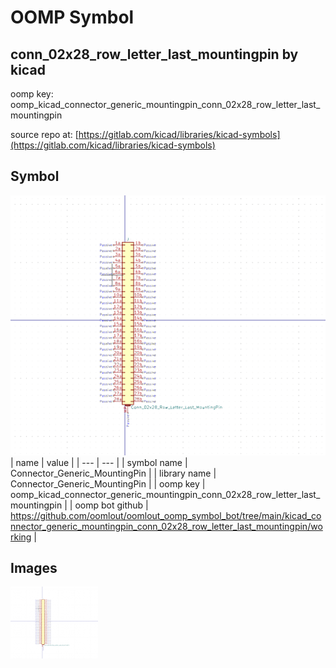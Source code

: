 # OOMP Symbol  
## conn_02x28_row_letter_last_mountingpin  by kicad  
  
oomp key: oomp_kicad_connector_generic_mountingpin_conn_02x28_row_letter_last_mountingpin  
  
source repo at: [https://gitlab.com/kicad/libraries/kicad-symbols](https://gitlab.com/kicad/libraries/kicad-symbols)  
## Symbol  
  
[![working.png](working_600.png)](working.png)  
| name | value | 
| --- | --- | 
| symbol name | Connector_Generic_MountingPin | 
| library name | Connector_Generic_MountingPin | 
| oomp key | oomp_kicad_connector_generic_mountingpin_conn_02x28_row_letter_last_mountingpin | 
| oomp bot github | https://github.com/oomlout/oomlout_oomp_symbol_bot/tree/main/kicad_connector_generic_mountingpin_conn_02x28_row_letter_last_mountingpin/working | 
## Images  
  
[![working.png](working_140.png)](working.png)  
